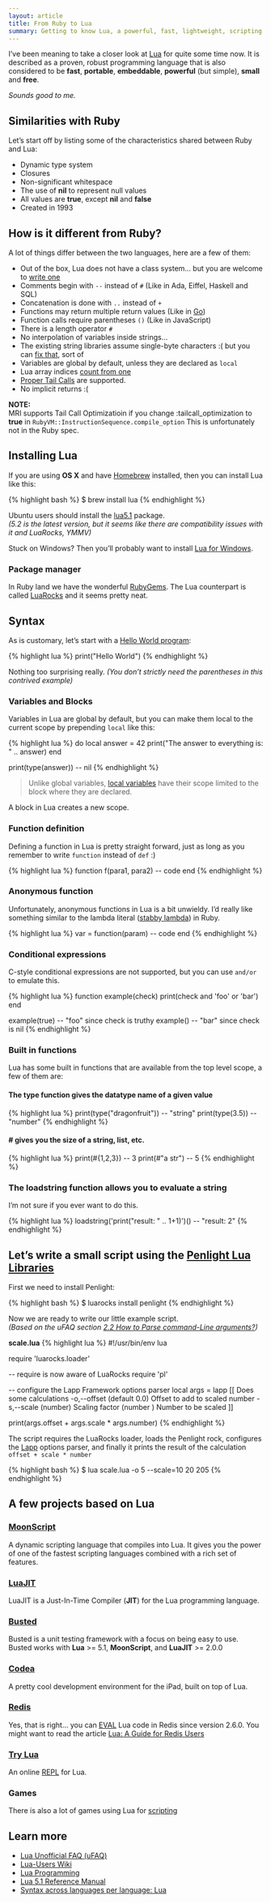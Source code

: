 ```yaml
---
layout: article
title: From Ruby to Lua
summary: Getting to know Lua, a powerful, fast, lightweight, scripting language.
--- 
```


I’ve been meaning to take a closer look at [Lua](http://lua.org/) for quite
some time now. It is described as a proven, robust programming language that is
also considered to be **fast**, **portable**, **embeddable**, **powerful**
(but simple), **small** and **free**.

_Sounds good to me._

## Similarities with Ruby

Let’s start off by listing some of the 
characteristics shared between Ruby and Lua:

 - Dynamic type system
 - Closures
 - Non-significant whitespace
 - The use of **nil** to represent null values
 - All values are **true**, except **nil** and **false**
 - Created in 1993

## How is it different from Ruby?

A lot of things differ between the two languages, here are a few of them:

 - Out of the box, Lua does not have a class system…
   but you are welcome to [write one](http://lua-users.org/wiki/SimpleLuaClasses)
 - Comments begin with `--` instead of `#` (Like in Ada, Eiffel, Haskell and SQL)
 - Concatenation is done with `..` instead of `+`
 - Functions may return multiple return values
   (Like in [Go](http://golang.org/doc/effective_go.html#multiple-returns))
 - Function calls require parentheses `()` (Like in JavaScript)
 - There is a length operator `#`
 - No interpolation of variables inside strings…
 - The existing string libraries assume single-byte characters :(
   but you can [fix that](http://lua-users.org/wiki/StringInterpolation), sort of
 - Variables are global by default, unless they are declared as `local`
 - Lua array indices [count from one](http://lua-users.org/wiki/CountingFromOne)
 - [Proper Tail Calls](http://www.lua.org/pil/6.3.html) are supported.
 - No implicit returns :(

**NOTE:**
<br>
MRI supports Tail Call Optimizatioin if you change :tailcall_optimization to **true** 
in `RubyVM::InstructionSequence.compile_option`
This is unfortunately not in the Ruby spec.

## Installing Lua

If you are using **OS X** and have [Homebrew](http://brew.sh/) 
installed, then you can install Lua like this:

{% highlight bash %}
$ brew install lua
{% endhighlight %}

Ubuntu users should install the 
[lua5.1](http://packages.ubuntu.com/raring/lua5.1) package.
<br>
_(5.2 is the latest version, but it seems like there
are compatibility issues with it and LuaRocks, YMMV)_

Stuck on Windows? Then you’ll probably want to install
[Lua for Windows](https://code.google.com/p/luaforwindows/).

### Package manager

In Ruby land we have the wonderful [RubyGems](http://rubygems.org/).
The Lua counterpart is called [LuaRocks](http://luarocks.org/) 
and it seems pretty neat.

## Syntax

As is customary, let’s start with a
[Hello World program](http://en.wikipedia.org/wiki/Hello_world_program):

{% highlight lua %}
print("Hello World")
{% endhighlight %}

Nothing too surprising really. _(You don’t strictly need the 
parentheses in this contrived example)_

### Variables and Blocks

Variables in Lua are global by default, but you can make them local to the current scope by prepending `local` like this:

{% highlight lua %}
do
  local answer = 42
  print("The answer to everything is: " .. answer)
end

print(type(answer)) -- nil
{% endhighlight %}

> Unlike global variables, [local variables](http://www.lua.org/pil/4.2.html) 
have their scope limited to the block where they are declared.

A block in Lua creates a new scope.

### Function definition

Defining a function in Lua is pretty straight forward,
just as long as you remember to write `function` instead of `def` :)

{% highlight lua %}
function f(para1, para2)
  -- code
end
{% endhighlight %}

### Anonymous function

Unfortunately, anonymous functions in Lua is a bit unwieldy.
I’d really like something similar to the lambda literal 
([stabby lambda](http://railspikes.com/2008/9/8/lambda-in-ruby-1-9)) in Ruby.

{% highlight lua %}
var = function(param)
  -- code
end
{% endhighlight %}

### Conditional expressions

C-style conditional expressions are not supported, but you can 
use `and/or` to emulate this.

{% highlight lua %}
function example(check)
  print(check and 'foo' or 'bar')
end

example(true) -- "foo" since check is truthy
example()     -- "bar" since check is nil
{% endhighlight %}

### Built in functions

Lua has some built in functions that are available from the top level scope, a few of them are:

#### The type function gives the datatype name of a given value

{% highlight lua %}
print(type("dragonfruit")) -- "string"
print(type(3.5))           -- "number"
{% endhighlight %}

#### \# gives you the size of a string, list, etc.

{% highlight lua %}
print(#{1,2,3}) -- 3
print(#"a str") -- 5
{% endhighlight %}

### The loadstring function allows you to evaluate a string
I’m not sure if you ever want to do this.

{% highlight lua %}
loadstring('print("result: " .. 1+1)')() -- "result: 2"
{% endhighlight %}

## Let’s write a small script using the [Penlight Lua Libraries](https://github.com/stevedonovan/Penlight)

First we need to install Penlight:

{% highlight bash %}
$ luarocks install penlight
{% endhighlight %}

Now we are ready to write our little example script.
<br>
_(Based on the uFAQ section [2.2 How to Parse command-Line arguments?](http://www.luafaq.org/#T2.2))_

**scale.lua**
{% highlight lua %}
#!/usr/bin/env lua

require 'luarocks.loader'

-- require is now aware of LuaRocks
require 'pl'

-- configure the Lapp Framework options parser
local args = lapp [[
Does some calculations
  -o,--offset (default 0.0)  Offset to add to scaled number
  -s,--scale  (number)  Scaling factor
   <number> (number )  Number to be scaled
]]

print(args.offset + args.scale * args.number)
{% endhighlight %}

The script requires the LuaRocks loader, loads the Penlight rock,
configures the [Lapp](http://lua-users.org/wiki/LappFramework) 
options parser, and finally it prints the result of the 
calculation `offset + scale * number`

{% highlight bash %}
$ lua scale.lua -o 5 --scale=10 20
205
{% endhighlight %}

## A few projects based on Lua

### [MoonScript](http://moonscript.org/)

A dynamic scripting language that compiles into Lua. 
It gives you the power of one of the fastest scripting 
languages combined with a rich set of features.

### [LuaJIT](http://luajit.org/luajit.html)

LuaJIT is a Just-In-Time Compiler (**JIT**) for the Lua programming language.

### [Busted](http://olivinelabs.com/busted/)

Busted is a unit testing framework with a focus on being easy to use.
Busted works with **Lua** >= 5.1, **MoonScript**, and **LuaJIT** >= 2.0.0

### [Codea](http://twolivesleft.com/Codea/)

A pretty cool development environment for the iPad, built on top of Lua.

### [Redis](http://redis.io)

Yes, that is right… you can [EVAL](http://redis.io/commands/eval) 
Lua code in Redis since version 2.6.0.
You might want to read the article [Lua: A Guide for Redis Users](http://www.redisgreen.net/blog/2013/03/18/intro-to-lua-for-redis-programmers/)

### [Try Lua](http://trylua.org/)

An online [REPL](http://en.wikipedia.org/wiki/REPL) for Lua.

### Games

There is also a lot of games using Lua for 
[scripting](http://en.wikipedia.org/wiki/Category:Lua-scripted_video_games)

## Learn more

 - [Lua Unofficial FAQ (uFAQ)](http://www.luafaq.org/)
 - [Lua-Users Wiki](http://lua-users.org/wiki/)
 - [Lua Programming](http://en.wikibooks.org/wiki/Category:Lua_Programming)
 - [Lua 5.1 Reference Manual](http://www.lua.org/manual/5.1/manual.html)
 - [Syntax across languages per language: Lua](http://rigaux.org/language-study/syntax-across-languages-per-language/Lua.html)

